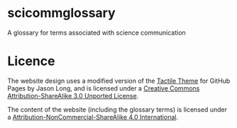 # scicommglossary

A glossary for terms associated with science communication

# Licence

The website design uses a modified version of the [Tactile Theme](https://github.com/jasonlong/tactile-theme) for GitHub Pages by Jason Long, and is licensed under a [Creative Commons Attribution-ShareAlike 3.0 Unported License](http://creativecommons.org/licenses/by-sa/3.0/).

The content of the website (including the glossary terms) is licensed under a [Attribution-NonCommercial-ShareAlike 4.0 International](http://creativecommons.org/licenses/by-nc-sa/4.0/).
